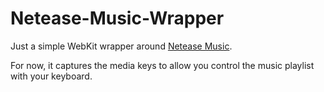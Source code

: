 Netease-Music-Wrapper
=====================
Just a simple WebKit wrapper around [Netease Music](http://music.163.com).

For now, it captures the media keys to allow you control the music playlist with your keyboard.
